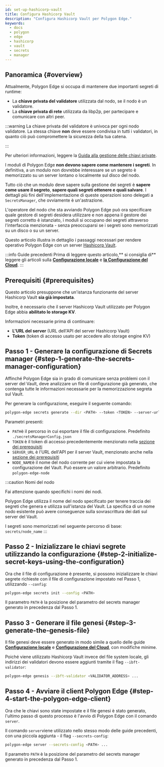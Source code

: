 ```yaml
---
id: set-up-hashicorp-vault
title: Configura Hashicorp Vault
description: "Configura Hashicorp Vault per Polygon Edge."
keywords:
  - docs
  - polygon
  - edge
  - hashicorp
  - vault
  - secrets
  - manager
---
```


## Panoramica {#overview}

Attualmente, Polygon Edge si occupa di mantenere due importanti segreti di runtime:
* La **chiave privata del validatore** utilizzata dal nodo, se il nodo è un validatore.
* La **chiave privata di rete** utilizzata da libp2p, per partecipare e comunicare con altri peer.


:::warning
La chiave privata del validatore è univoca per ogni nodo validatore. La stessa chiave <b>non</b> deve essere condivisa in tutti i validatori, in quanto ciò può compromettere la sicurezza della tua catena.

:::

Per ulteriori informazioni, leggere la [Guida alla gestione delle chiavi private](/docs/edge/configuration/manage-private-keys).

I moduli di Polygon Edge **non devono sapere come mantenere i segreti**. In definitiva, a un modulo non dovrebbe interessare se un segreto è memorizzato su un server lontano o localmente sul disco del nodo.

Tutto ciò che un modulo deve sapere sulla gestione dei segreti è **sapere come usare il segreto**, **sapere quali segreti ottenere e quali salvare**. I dettagli più fini dell'implementazione di queste operazioni sono delegati a `SecretsManager`, che ovviamente è un'astrazione.

L'operatore del nodo che sta avviando Polygon Edge può ora specificare quale gestore di segreti desidera utilizzare e non appena il gestore dei segreti corretto è istanziato, i moduli si occupano dei segreti attraverso l'interfaccia menzionata - senza preoccuparsi se i segreti sono memorizzati su un disco o su un server.

Questo articolo illustra in dettaglio i passaggi necessari per rendere operativo Polygon Edge con un server [Hashicorp Vault](https://www.vaultproject.io/).

:::info Guide precedenti
Prima di leggere questo articolo,** si consiglia di** leggere gli articoli sulla [**Configurazione locale**](/docs/edge/get-started/set-up-ibft-locally) e [**la Configurazione del Cloud**](/docs/edge/get-started/set-up-ibft-on-the-cloud).
:::


## Prerequisiti {#prerequisites}

Questo articolo presuppone che un'istanza funzionante del server Hashicorp Vault **sia già impostata**.

Inoltre, è necessario che il server Hashicorp Vault utilizzato per Polygon Edge abbia **abilitato lo storage KV**.

Informazioni necessarie prima di continuare:
* **L'URL del server** (URL dell'API del server Hashicorp Vault)
* **Token** (token di accesso usato per accedere allo storage engine KV)

## Passo 1 - Generare la configurazione di Secrets manager {#step-1-generate-the-secrets-manager-configuration}

Affinché Polygon Edge sia in grado di comunicare senza problemi con il server del Vault, deve analizzare un file di configurazione già generato, che contenga tutte le informazioni necessarie per la memorizzazione segreta sul Vault.

Per generare la configurazione, eseguire il seguente comando:

```bash
polygon-edge secrets generate --dir <PATH> --token <TOKEN> --server-url <SERVER_URL> --name <NODE_NAME>
```

Parametri presenti:
* `PATH`è il percorso in cui esportare il file di configurazione. Predefinito `./secretsManagerConfig.json`
* `TOKEN` è il token di accesso precedentemente menzionato nella [sezione dei prerequisiti](/docs/edge/configuration/secret-managers/set-up-hashicorp-vault#prerequisites)
* `SERVER_URL` è l'URL dell'API per il server Vault, menzionato anche nella [sezione dei prerequisiti](/docs/edge/configuration/secret-managers/set-up-hashicorp-vault#prerequisites)
* `NODE_NAME`è il nome del nodo corrente per cui viene impostata la configurazione del Vault. Può essere un valore arbitrario. Predefinito `polygon-edge-node`

:::caution Nomi del nodo

Fai attenzione quando specifichi i nomi dei nodi.

Polygon Edge utilizza il nome del nodo specificato per tenere traccia dei segreti che genera e utilizza sull'istanza del Vault.
La specifica di un nome nodo esistente può avere conseguenze sulla sovrascrittura dei dati sul server del Vault.

I segreti sono memorizzati nel seguente percorso di base: `secrets/node_name`
:::

## Passo 2 - Inizializzare le chiavi segrete utilizzando la configurazione {#step-2-initialize-secret-keys-using-the-configuration}

Ora che il file di configurazione è presente, si possono inizializzare le chiavi segrete richieste con il
file di configurazione impostato nel Passo 1, utilizzando `--config`:

```bash
polygon-edge secrets init --config <PATH>
```

Il parametro `PATH` è la posizione del parametro del secrets manager generato in precedenza dal Passo 1.

## Passo 3 - Generare il file genesi {#step-3-generate-the-genesis-file}

Il file genesi deve essere generato in modo simile a quello delle guide  [**Configurazione locale**](/docs/edge/get-started/set-up-ibft-locally)
e [**Configurazione del Cloud**](/docs/edge/get-started/set-up-ibft-on-the-cloud), con modifiche minime.

Poiché viene utilizzato Hashicorp Vault invece del file system locale, gli indirizzi dei validatori devono essere aggiunti tramite il flag `--ibft-validator`:
```bash
polygon-edge genesis --ibft-validator <VALIDATOR_ADDRESS> ...
```

## Passo 4 - Avviare il client Polygon Edge {#step-4-start-the-polygon-edge-client}

Ora che le chiavi sono state impostate e il file genesi è stato generato, l'ultimo passo di questo processo è l'avvio di Polygon Edge con il comando `server`.

Il comando `server`viene utilizzato nello stesso modo delle guide precedenti, con una piccola aggiunta - il flag `--secrets-config`:

```bash
polygon-edge server --secrets-config <PATH> ...
```

Il parametro `PATH` è la posizione del parametro del secrets manager generato in precedenza dal Passo 1.